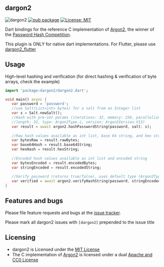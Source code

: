 ## dargon2
![dargon2](https://github.com/tmthecoder/dargon2/workflows/dargon2/badge.svg)
[![pub package](https://img.shields.io/pub/v/dargon2.svg)](https://pub.dev/packages/dargon2)
[![License: MIT](https://img.shields.io/badge/License-MIT-yellow.svg)](https://opensource.org/licenses/MIT)

Dart bindings for the reference C implementation of [Argon2], the winner of the [Password Hash Competition].

This plugin is ONLY for native dart implementations. For Flutter, please use [dargon2_flutter]

[dargon2_flutter]: https://pub.dev/packages/dargon2_flutter

[Argon2]: https://github.com/P-H-C/phc-winner-argon2

[Password Hash Competition]: https://password-hashing.net

## Usage

High-level hashing and verification (for direct hashing & verification of byte arrays, check the example)

```dart
import 'package:dargon2/dargon2.dart';

void main() async {
   var password = 'password';
   //use Salt(List<int> bytes) for a salt from an Integer list
   var s = Salt.newSalt();
   //Hash with pre-set params (iterations: 32, memory: 256, parallelism: 2, 
   //length: 32, type: Argon2Type.i, version: Argon2Version.V13)
   var result = await argon2.hashPasswordString(password, salt: s);
   
   //Raw hash values available as int list, base 64 string, and hex string
   var bytesRaw = result.rawBytes;
   var base64Hash = result.base64String;
   var hexHash = result.hexString;
   
   //Encoded hash values available as int list and encoded string
   var bytesEncoded = result.encodedBytes;
   var stringEncoded = result.encodedString;
   
   //Verify password (returns true/false), uses default type (Argon2Type.i)
   var verified = await argon2.verifyHashString(password, stringEncoded);
}
```

## Features and bugs

Please file feature requests and bugs at the [issue tracker].

Please mark all dargon2 issues with `[dargon2]` prepended to the issue title

[issue tracker]: https://github.com/tmthecoder/dargon2/issues

## Licensing

- dargon2 is Licensed under the [MIT License] 
- The C implementation of [Argon2] is licensed under a dual [Apache and CC0 License]

[MIT License]: ./LICENSE

[Argon2]: https://github.com/P-H-C/phc-winner-argon2

[Apache and CC0 License]: https://github.com/P-H-C/phc-winner-argon2/blob/master/LICENSE
